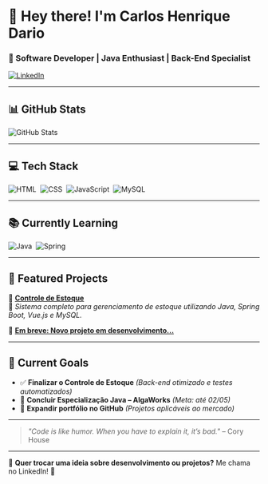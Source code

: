 # 👋 Hey there! I'm Carlos Henrique Dario  
### 🚀 Software Developer | Java Enthusiast | Back-End Specialist  

[![LinkedIn](https://img.shields.io/badge/-Carlos%20Henrique%20Dario-0077B5?style=for-the-badge&logo=linkedin&logoColor=white)](https://www.linkedin.com/in/carlos-henrique-batista-dario-9883671aa/)

---

## 📊 GitHub Stats  

![GitHub Stats](https://github-readme-stats.vercel.app/api?username=carloshdario&show_icons=true&theme=radical)  

---

## 💻 Tech Stack  

<div style="display: flex; gap: 8px;">
  <img align="center" alt="HTML" src="https://img.shields.io/badge/HTML5-E34F26?style=for-the-badge&logo=html5&logoColor=white"/>
  <img align="center" alt="CSS" src="https://img.shields.io/badge/CSS3-1572B6?style=for-the-badge&logo=css3&logoColor=white"/>
  <img align="center" alt="JavaScript" src="https://img.shields.io/badge/JavaScript-F7DF1E?style=for-the-badge&logo=javascript&logoColor=black"/>
  <img align="center" alt="MySQL" src="https://img.shields.io/badge/MySQL-00758F?style=for-the-badge&logo=mysql&logoColor=white"/>
</div>

---

## 📚 Currently Learning  

<div style="display: flex; gap: 8px;">
  <img align="center" alt="Java" src="https://img.shields.io/badge/Java-ED8B00?style=for-the-badge&logo=openjdk&logoColor=white"/>
  <img align="center" alt="Spring" src="https://img.shields.io/badge/Spring-6DB33F?style=for-the-badge&logo=spring&logoColor=white"/>
</div>

---

## 🚀 Featured Projects  

🔹 **[Controle de Estoque](https://github.com/carloshdario/controle-estoque)**  
📌 *Sistema completo para gerenciamento de estoque utilizando Java, Spring Boot, Vue.js e MySQL.*  

🔹 **[Em breve: Novo projeto em desenvolvimento...]()**  

---

## 🎯 Current Goals  

- ✅ **Finalizar o Controle de Estoque** *(Back-end otimizado e testes automatizados)*  
- 🎯 **Concluir Especialização Java – AlgaWorks** *(Meta: até 02/05)*  
- 🚀 **Expandir portfólio no GitHub** *(Projetos aplicáveis ao mercado)*  

---

> *"Code is like humor. When you have to explain it, it’s bad."* – Cory House  

---

💬 **Quer trocar uma ideia sobre desenvolvimento ou projetos?** Me chama no LinkedIn! 🚀  
